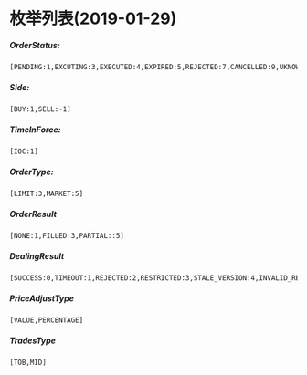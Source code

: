 # 枚举列表(2019-01-29)

##### OrderStatus:

```
[PENDING:1,EXCUTING:3,EXECUTED:4,EXPIRED:5,REJECTED:7,CANCELLED:9,UKNOWN:99]
```

##### Side:

```
[BUY:1,SELL:-1]
```

##### TimeInForce:

```
[IOC:1]
```

##### OrderType:

```
[LIMIT:3,MARKET:5]
```

##### OrderResult

```
[NONE:1,FILLED:3,PARTIAL::5]
```

##### DealingResult
```
[SUCCESS:0,TIMEOUT:1,REJECTED:2,RESTRICTED:3,STALE_VERSION:4,INVALID_REQUEST:10,INVALID_POSITION:11,INVALID_ORDER:12,INSUFFICIENT_LIQUIDITY:13,INSUFFICIENT_MARGIN:14,REDISPATCH:15,INTERNAL_ERROR:99]
```

##### PriceAdjustType
```
[VALUE,PERCENTAGE]
```

##### TradesType
```
[TOB,MID]
```